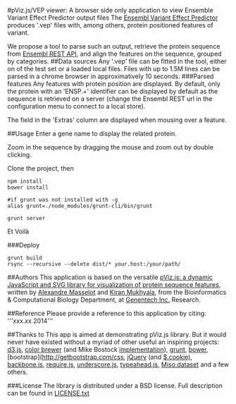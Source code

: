 #pViz.js/VEP viewer: A browser side only application to view Ensemble Variant Effect Predictor output files
The [Ensembl Variant Effect Predictor](http://ensembl.ebi.com/vep) produces '.vep' files with, among others, protein positioned features of variant.

We propose a tool to parse such an output, retrieve the protein sequence from [Ensembl REST API](http://beta.rest.ensembl.org), and align the features on the sequence, grouped by categories.
##Data sources
Any '.vep' file can be fitted in the tool, either on of the test set or a loaded local files. Files with up to 1.5M lines can be parsed in a chrome browser in approximatively 10 seconds.
###Parsed features
Any features with protein position are displayed. By default, only the protein with an 'ENSP.+' identifier can be displayed by default as the sequence is retrieved on a server (change the Ensembl REST url in the configuration menu to connect to a local store).

The field in the 'Extras' column are displayed when mousing over a feature.

##Usage
Enter a gene name to display the related protein.

Zoom in the sequence by dragging the mouse and zoom out by double clicking.

Clone the project, then

    npm install
    bower install

    #if grunt was not installed with -g
    alias grunt=./node_modules/grunt-cli/bin/grunt

    grunt server

Et Voilà

###Deploy

    grunt build
    rsync --recursive --delete dist/* your.host:/your/path/

##Authors
This application is based on the versatile [pViz.js: a dynamic JavaScript and SVG library for visualization of protein sequence features](http://github.com/genentech/pviz),
written by [Alexandre Masselot](mailto://masselot.alexandre@gene.com) and [Kiran Mukhyala](mailto://mukhyala.kiran@gene.com),
from the Bioinformatics & Computational Biology Department, at [Genentech Inc.](http://www.gene.com) Research.

##Reference
Please provide a reference to this application by citing:
'''xxx.xx 2014'''

##Thanks to
This app is aimed at demonstrating pViz.js library.
But it would never have existed without a myriad of other useful an inspiring projects: [d3.js](http://d3js.org),
[color brewer](http://colorbrewer2.org) (and Mike Bostock [implementation](http://bl.ocks.org/mbostock/5577023)),
[grunt](http://gruntjs.com), [bower](https://npmjs.org/package/bower),
[bootstrap](http://getbootstrap.com/css,
[jQuery](http://jquery.com) (and [$.cookie)](https://github.com/carhartl/jquery-cookie),
[backbone.js](http://backbonejs.org), [require.js](http://requirejs.org),
[underscore.js](http://underscorejs.org), [typeahead.js](http://twitter.github.io/typeahead.js),
[Miso.dataset](http://misoproject.com/dataset) and a few others.


###License
The library is distributed under a BSD license. Full description can be found in [LICENSE.txt](LICENSE.txt)